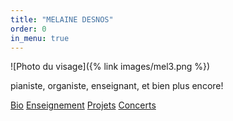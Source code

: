 ```yaml
---
title: "MELAINE DESNOS"
order: 0
in_menu: true
---
```

![Photo du visage]({% link images/mel3.png %})

<p2>pianiste, organiste, enseignant, et bien plus encore!</p2>

<a href="bio.html" class="bouton">Bio</a>
<a href="enseignement.html" class="bouton">Enseignement</a> 
<a href="projets en cours.html" class="bouton">Projets</a>
<a href="concerts a venir.html" class="bouton">Concerts</a> 